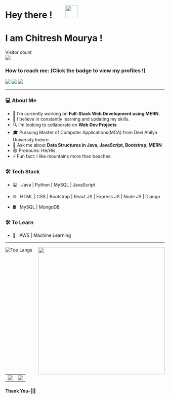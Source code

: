 # Hey there ! &emsp;  <img src="https://github.com/TheDudeThatCode/TheDudeThatCode/blob/master/Assets/Hi.gif" width="40px">
  # I am Chitresh Mourya !

<p> 
  Visitor count<br>
  <img src="https://profile-counter.glitch.me/chitresh-git/count.svg" />
</p>

### How to reach me: <strong>(Click the badge to view my profiles !)</strong>

<img src="https://img.shields.io/badge/chitresh.cm@gmail.com-%23D14836.svg?&style=for-the-badge&logo=gmail&logoColor=white" href="mailto:chitresh.cm@gmail.com">   <a  href="https://www.instagram.com/chitresh_mourya/"><img src="https://img.shields.io/badge/@chitresh_mourya-%23E4405F.svg?&style=for-the-badge&logo=instagram&logoColor=white"></a>   <a href="https://www.linkedin.com/in/chitresh-mourya-847838234"><img src="https://img.shields.io/badge/Chitresh Mourya-%230077B5.svg?&style=for-the-badge&logo=linkedin&logoColor=white" ></a>   

<hr>

<h3> 💻 About Me </h3>

- 🔭 I’m currently working on <strong>Full-Stack Web Development using MERN</strong>.
- 🌱 I believe in constantly learning and updating my skills.
- 🔍 I’m looking to collaborate on <strong>Web Dev Projects</strong>
- 🎓 Pursuing Master of Computer Applications(MCA) from Devi Ahilya University Indore.
- 💬 Ask me about <strong>Data Structures in Java, JavaScript, Bootstrap, MERN</strong>
- 😄 Pronouns: He/His
- ⚡ Fun fact: I like mountains more than beaches.

<h3>🛠 Tech Stack</h3>

- 💻 &nbsp; Java | Python | MySQL | JavaScript

- 🌐 &nbsp; HTML | CSS | Bootstrap | React JS | Express JS | Node JS | Django

- 🛢 &nbsp;  MySQL | MongoDB 

<h3>🛠 To Learn</h3>

- 🔧 &nbsp;   AWS | Machine Learning

<hr>
<img src="https://user-images.githubusercontent.com/74038190/212748830-4c709398-a386-4761-84d7-9e10b98fbe6e.gif" width="400" align='right'>

![Top Langs](https://github-readme-stats.vercel.app/api/top-langs/?username=chitresh-git&show_icons=true&theme=gotham )

<br>
<table><tr><td><img src="https://github-readme-stats.vercel.app/api?username=chitresh-git&show_icons=true&theme=gotham" /></td><td><img src="http://github-readme-streak-stats.herokuapp.com?user=chitresh-git&theme=gotham"/></td></tr></table>


#### Thank You-🙏🏼
